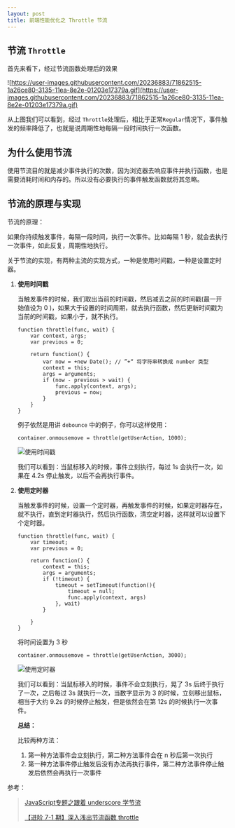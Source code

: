 ```yaml
---
layout: post
title: 前端性能优化之 Throttle 节流
---
```


## 节流 `Throttle`

首先来看下，经过节流函数处理后的效果

![https://user-images.githubusercontent.com/20236883/71862515-1a26ce80-3135-11ea-8e2e-01203e17379a.gif](https://user-images.githubusercontent.com/20236883/71862515-1a26ce80-3135-11ea-8e2e-01203e17379a.gif)

从上图我们可以看到，经过 `Throttle`处理后，相比于正常`Regular`情况下，事件触发的频率降低了，也就是说周期性地每隔一段时间执行一次函数。

## 为什么使用节流

使用节流目的就是减少事件执行的次数，因为浏览器去响应事件并执行函数，也是需要消耗时间和内存的。所以没有必要执行的事件触发函数就将其忽略。

## 节流的原理与实现

节流的原理：

如果你持续触发事件，每隔一段时间，执行一次事件。比如每隔 1 秒，就会去执行一次事件，如此反复，周期性地执行。

关于节流的实现，有两种主流的实现方式，一种是使用时间戳，一种是设置定时器。

1. **使用时间戳**

   当触发事件的时候，我们取出当前的时间戳，然后减去之前的时间戳(最一开始值设为 0 )，如果大于设置的时间周期，就去执行函数，然后更新时间戳为当前的时间戳，如果小于，就不执行。

   ````
   function throttle(func, wait) {
       var context, args;
       var previous = 0;
   
       return function() {
           var now = +new Date(); // ”+“ 将字符串转换成 number 类型
           context = this;
           args = arguments;
           if (now - previous > wait) {
               func.apply(context, args);
               previous = now;
           }
       }
   }
   ````

   例子依然是用讲 `debounce` 中的例子，你可以这样使用：

   ````
   container.onmousemove = throttle(getUserAction, 1000);
   ````

   

   ![使用时间戳](https://github.com/mqyqingfeng/Blog/raw/master/Images/throttle/throttle1.gif)

   我们可以看到：当鼠标移入的时候，事件立刻执行，每过 1s 会执行一次，如果在 4.2s 停止触发，以后不会再执行事件。

2. **使用定时器**

   当触发事件的时候，设置一个定时器，再触发事件的时候，如果定时器存在，就不执行，直到定时器执行，然后执行函数，清空定时器，这样就可以设置下个定时器。

   ````
   function throttle(func, wait) {
       var timeout;
       var previous = 0;
   
       return function() {
           context = this;
           args = arguments;
           if (!timeout) {
               timeout = setTimeout(function(){
                   timeout = null;
                   func.apply(context, args)
               }, wait)
           }
   
       }
   }
   ````

   将时间设置为 3 秒

   ````
   container.onmousemove = throttle(getUserAction, 3000);
   ````

   

   ![使用定时器](https://github.com/mqyqingfeng/Blog/raw/master/Images/throttle/throttle2.gif)

   

   我们可以看到：当鼠标移入的时候，事件不会立刻执行，晃了 3s 后终于执行了一次，之后每过 3s 就执行一次，当数字显示为 3 的时候，立刻移出鼠标，相当于大约 9.2s 的时候停止触发，但是依然会在第 12s 的时候执行一次事件。

   **总结：**

   比较两种方法：

   1. 第一种方法事件会立刻执行，第二种方法事件会在 n 秒后第一次执行
   2. 第一种方法事件停止触发后没有办法再执行事件，第二种方法事件停止触发后依然会再执行一次事件



参考：

>[JavaScript专题之跟着 underscore 学节流](https://github.com/mqyqingfeng/Blog/issues/26)
>
>[【进阶 7-1 期】深入浅出节流函数 throttle](https://github.com/yygmind/blog/issues/38)